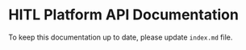 # HITL Platform API Documentation

To keep this documentation up to date, please update `index.md` file.
